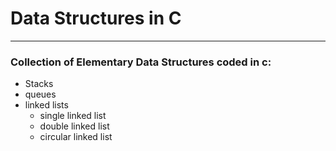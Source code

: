 # Data Structures in C
---
### Collection of Elementary Data Structures coded in c:
 - Stacks
 - queues
 - linked lists
    - single linked list 
    - double linked list 
    - circular linked list
